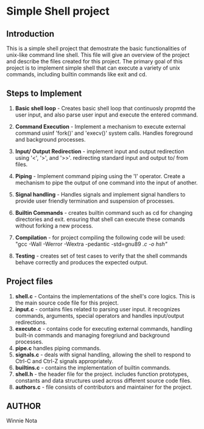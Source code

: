 # Simple Shell project

## Introduction

This is a simple shell project that demostrate the basic functionalities of unix-like command line shell. This file will give an overview of the project and describe the files created for this project. The primary goal of this project is to implement simple shell that can execute a variety of unix commands, including builtin commands like exit and cd.


## Steps to Implement

1. **Basic shell loop** - Creates basic shell loop that continuosly propmtd the user input, and also parse user input and execute the entered command.

2. **Command Execution** - Implement a mechanism to execute external command usinf 'fork()' and 'execv()' system calls. Handles foreground and background processes.

3. **Input/ Output Redirection** - implement input and output redirection using '<', '>', and '>>'. redirecting standard input and output to/ from files.

4. **Piping** - Implement command piping using the 'I' operator. Create a mechanism to pipe the output of one command into the input of another.

5. **Signal handling** - Handles signals and implement signal handlers to provide user friendly termination and suspension of processes.

6. **Builtin Commands** - creates builtin command such as cd for changing directories and exit. ensuring that shell can execute these comands without forking a new process.

7. **Compilation** - for project compiling the following code will be used: "gcc -Wall -Werror -Wextra -pedantic -std=gnu89 *.c -o hsh"*

8. **Testing** - creates set of test cases to verify that the shell commands behave correctly and produces the expected output.

## Project files

1. **shell.c** - Contains the implementations of the shell's core logics. This is the main source code file for this project.
2. **input.c** - contains files related to parsing user input. it recognizes commands, arguments, special operators and handles input/output redirections.
3. **execute.c** - contains code for executing external commands, handling built-in commands and managing foregriund and background processes.
4. **pipe.c** handles piping commands.
5. **signals.c** - deals with signal handling, allowing the shell to respond to Ctrl-C and Ctrl-Z signals appropriately.
6. **builtins.c** - contains the implementation of builtin commands.
7. **shell.h** - the header file for the project. includes function prototypes, constants and data structures used across different source code files.
8. **authors.c** - file consists of contributors and maintainer for the project.

## AUTHOR
Winnie Nota
